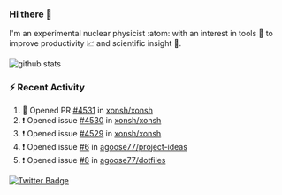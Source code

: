 ### Hi there 👋 

I'm an experimental nuclear physicist :atom: with an interest in tools :wrench: to improve productivity :chart_with_upwards_trend: and scientific insight :telescope:.

![github stats](https://github-readme-stats.vercel.app/api?username=agoose77&show_icons=true&hide_rank=true&hide_title=true&bg_color=30,e76445,904e95&text_color=efe3ec&icon_color=efe3ec)
<!--
**agoose77/agoose77** is a ✨ _special_ ✨ repository because its `README.md` (this file) appears on your GitHub profile.

Here are some ideas to get you started:

- 🔭 I’m currently working on ...
- 🌱 I’m currently learning ...
- 👯 I’m looking to collaborate on ...
- 🤔 I’m looking for help with ...
- 💬 Ask me about ...
- 📫 How to reach me: ...
- 😄 Pronouns: ...
- ⚡ Fun fact: ...
-->

### :zap: Recent Activity
<!--START_SECTION:activity-->
1. 💪 Opened PR [#4531](https://github.com/xonsh/xonsh/pull/4531) in [xonsh/xonsh](https://github.com/xonsh/xonsh)
2. ❗️ Opened issue [#4530](https://github.com/xonsh/xonsh/issues/4530) in [xonsh/xonsh](https://github.com/xonsh/xonsh)
3. ❗️ Opened issue [#4529](https://github.com/xonsh/xonsh/issues/4529) in [xonsh/xonsh](https://github.com/xonsh/xonsh)
4. ❗️ Opened issue [#6](https://github.com/agoose77/project-ideas/issues/6) in [agoose77/project-ideas](https://github.com/agoose77/project-ideas)
5. ❗️ Opened issue [#8](https://github.com/agoose77/dotfiles/issues/8) in [agoose77/dotfiles](https://github.com/agoose77/dotfiles)
<!--END_SECTION:activity-->


[![Twitter Badge](https://img.shields.io/twitter/follow/agoose77?style=flat-square&logo=Twitter&logoColor=white&color=cornflowerblue)](https://twitter.com/agoose77)
